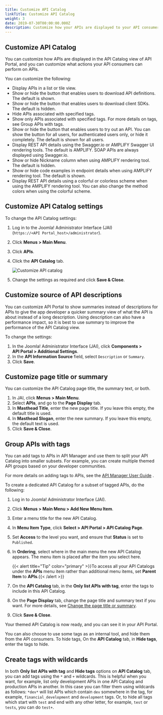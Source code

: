 ```yaml
---
title: Customize API Catalog
linkTitle: Customize API Catalog
weight: 3
date: 2019-07-30T00:00:00.000Z
description: Customize how your APIs are displayed to your API consumers and what actions they can perform.
---
```

## Customize API Catalog

You can customize how APIs are displayed in the API Catalog view of API Portal, and you can customize what actions your API consumers can perform on APIs.

You can customize the following:

* Display APIs in a list or tile view.
* Show or hide the button that enables users to download API definitions. The default is shown.
* Show or hide the button that enables users to download client SDKs. The default is hidden.
* Hide APIs associated with specified tags.
* Show only APIs associated with specified tags. For more details on tags, see Group APIs with tags.
* Show or hide the button that enables users to try out an API. You can show the button for all users, for authenticated users only, or hide it completely. The default is shown for all users.
* Display REST API details using the Swagger.io or AMPLIFY Swagger UI rendering tools. The default is AMPLIFY. SOAP APIs are always displayed using Swagger.io.
* Show or hide Nickname column when using AMPLIFY rendering tool. The default is hidden.
* Show or hide code examples in endpoint details when using AMPLIFY rendering tool. The default is shown.
* Display REST API details using a colorful or colorless scheme when using the AMPLIFY rendering tool. You can also change the method colors when using the colorful scheme.

## Customize API Catalog settings

To change the API Catalog settings:

1. Log in to the Joomla! Administrator Interface (JAI) (`https://<API Portal_host>/administrator`).
2. Click **Menus > Main Menu**.
3. Click **APIs**.
4. Click the **API Catalog** tab.

    ![Customize API catalog](/Images/uploads/apiportal-jai-customize-api-catalog.png)

5. Change the settings as required and click **Save & Close**.

## Customize source of API descriptions

You can customize API Portal to show summaries instead of descriptions for APIs to give the app developer a quicker summary view of what the API is about instead of a long description. Using description can also have a performance impact, so it is best to use summary to improve the performance of the API Catalog view.

To change the settings:

1. In the Joomla! Administrator Interface (JAI), click **Components > API Portal > Additional Settings**.
2. In the **API Information Source** field, select `Description` or `Summary`.
3. Click **Save**.

## Customize page title or summary

You can customize the API Catalog page title, the summary text, or both.

1. In JAI, click **Menus > Main Menu**.
2. Select **APIs**, and go to the **Page Display** tab.
3. In **Masthead Title**, enter the new page title. If you leave this empty, the default title is used.
4. In **Masthead Slogan**, enter the new summary. If you leave this empty, the default text is used.
5. Click **Save & Close**.

## Group APIs with tags

You can add tags to APIs in API Manager and use them to split your API Catalog into smaller subsets. For example, you can create multiple themed API groups based on your developer communities.

For more details on adding tags to APIs, see the [API Manager User Guide](/bundle/APIManager_77_APIMgmtGuide_allOS_en_HTML5/) .

To create a dedicated API Catalog for a subset of tagged APIs, do the following:

1. Log in to Joomla! Administrator Interface (JAI).
2. Click **Menus > Main Menu > Add New Menu Item**.
3. Enter a menu title for the new API Catalog.
4. In **Menu Item Type**, click **Select > API Portal > API Catalog Page**.
5. Set **Access** to the level you want, and ensure that **Status** is set to `Published`.
6. In **Ordering**, select where in the main menu the new API Catalog appears. The menu item is placed after the item you select here.

    {{< alert title="Tip" color="primary" >}}To access all your API Catalogs under the **APIs** menu item rather than additional menu items, set **Parent Item** to **APIs**.{{< /alert >}}

7. On the **API Catalog** tab, in the **Only list APIs with tag**, enter the tags to include in this API Catalog.
8. On the **Page Display** tab, change the page title and summary text if you want. For more details, see [Change the page title or summary](customize_APICatalog_view.htm#Change).
9. Click **Save & Close**.

Your themed API Catalog is now ready, and you can see it in your API Portal.

You can also choose to use some tags as an internal tool, and hide them from the API consumers. To hide tags, On the **API Catalog** tab, in **Hide tags**, enter the tags to hide.

## Create tags with wildcards

In both **Only list APIs with tag** and **Hide tags** options on **API Catalog** tab, you can add tags using the `*` and `+` wildcards. This is helpful when you want, for example, list only development APIs in one API Catalog and production APIs in another. In this case you can filter them using wildcards as follows: `*dev*` will list APIs which contain `dev` somewhere in the tag, for example, `financial_development` and `development` tags. Or, to hide all tags which start with `test` and end with any other letter, for example, `test` or `tests`, you can do `test+`.
